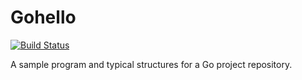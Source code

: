 # Gohello
[![Build Status](https://github.com/mnbi/gohello/workflows/Build/badge.svg)](https://github.com/mnbi/gohello/actions?query=workflow%3A"Build")

A sample program and typical structures for a Go project repository.
